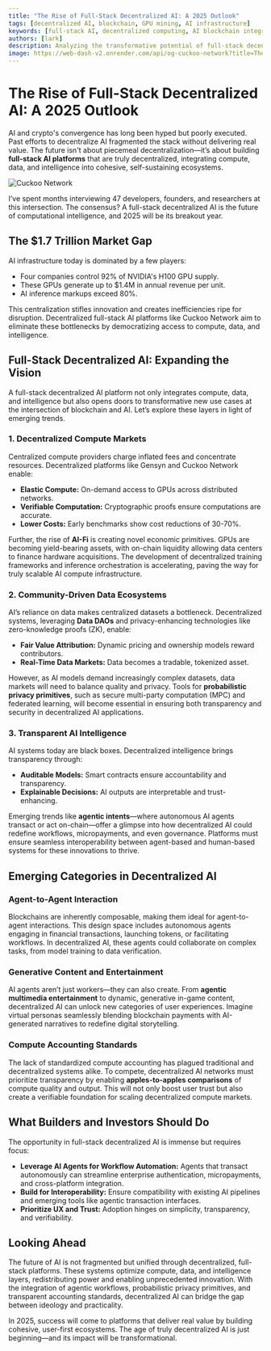 ```yaml
---
title: "The Rise of Full-Stack Decentralized AI: A 2025 Outlook"
tags: [decentralized AI, blockchain, GPU mining, AI infrastructure]
keywords: [full-stack AI, decentralized computing, AI blockchain integration, AI market disruption]
authors: [lark]
description: Analyzing the transformative potential of full-stack decentralized AI platforms, this article explores how integrating compute, data, and intelligence can disrupt centralized AI infrastructure and democratize access to AI computation by 2025.
image: https://web-dash-v2.onrender.com/api/og-cuckoo-network?title=The%20Rise%20of%20Full-Stack%20Decentralized%20AI%3A%20A%202025%20Outlook
---
```


# The Rise of Full-Stack Decentralized AI: A 2025 Outlook

AI and crypto's convergence has long been hyped but poorly executed. Past efforts to decentralize AI fragmented the stack without delivering real value. The future isn't about piecemeal decentralization—it’s about building **full-stack AI platforms** that are truly decentralized, integrating compute, data, and intelligence into cohesive, self-sustaining ecosystems.

![Cuckoo Network](https://web-dash-v2.onrender.com/api/og-cuckoo-network?title=The%20Rise%20of%20Full-Stack%20Decentralized%20AI%3A%20A%202025%20Outlook)

I’ve spent months interviewing 47 developers, founders, and researchers at this intersection. The consensus? A full-stack decentralized AI is the future of computational intelligence, and 2025 will be its breakout year.

## The $1.7 Trillion Market Gap

AI infrastructure today is dominated by a few players:

- Four companies control 92% of NVIDIA's H100 GPU supply.
- These GPUs generate up to $1.4M in annual revenue per unit.
- AI inference markups exceed 80%.

This centralization stifles innovation and creates inefficiencies ripe for disruption. Decentralized full-stack AI platforms like Cuckoo Network aim to eliminate these bottlenecks by democratizing access to compute, data, and intelligence.

## Full-Stack Decentralized AI: Expanding the Vision

A full-stack decentralized AI platform not only integrates compute, data, and intelligence but also opens doors to transformative new use cases at the intersection of blockchain and AI. Let’s explore these layers in light of emerging trends.

### **1. Decentralized Compute Markets**

Centralized compute providers charge inflated fees and concentrate resources. Decentralized platforms like Gensyn and Cuckoo Network enable:

- **Elastic Compute:** On-demand access to GPUs across distributed networks.
- **Verifiable Computation:** Cryptographic proofs ensure computations are accurate.
- **Lower Costs:** Early benchmarks show cost reductions of 30-70%.

Further, the rise of **AI-Fi** is creating novel economic primitives. GPUs are becoming yield-bearing assets, with on-chain liquidity allowing data centers to finance hardware acquisitions. The development of decentralized training frameworks and inference orchestration is accelerating, paving the way for truly scalable AI compute infrastructure.

### **2. Community-Driven Data Ecosystems**

AI’s reliance on data makes centralized datasets a bottleneck. Decentralized systems, leveraging **Data DAOs** and privacy-enhancing technologies like zero-knowledge proofs (ZK), enable:

- **Fair Value Attribution:** Dynamic pricing and ownership models reward contributors.
- **Real-Time Data Markets:** Data becomes a tradable, tokenized asset.

However, as AI models demand increasingly complex datasets, data markets will need to balance quality and privacy. Tools for **probabilistic privacy primitives**, such as secure multi-party computation (MPC) and federated learning, will become essential in ensuring both transparency and security in decentralized AI applications.

### **3. Transparent AI Intelligence**

AI systems today are black boxes. Decentralized intelligence brings transparency through:

- **Auditable Models:** Smart contracts ensure accountability and transparency.
- **Explainable Decisions:** AI outputs are interpretable and trust-enhancing.

Emerging trends like **agentic intents**—where autonomous AI agents transact or act on-chain—offer a glimpse into how decentralized AI could redefine workflows, micropayments, and even governance. Platforms must ensure seamless interoperability between agent-based and human-based systems for these innovations to thrive.

## Emerging Categories in Decentralized AI

### **Agent-to-Agent Interaction**

Blockchains are inherently composable, making them ideal for agent-to-agent interactions. This design space includes autonomous agents engaging in financial transactions, launching tokens, or facilitating workflows. In decentralized AI, these agents could collaborate on complex tasks, from model training to data verification.

### **Generative Content and Entertainment**

AI agents aren’t just workers—they can also create. From **agentic multimedia entertainment** to dynamic, generative in-game content, decentralized AI can unlock new categories of user experiences. Imagine virtual personas seamlessly blending blockchain payments with AI-generated narratives to redefine digital storytelling.

### **Compute Accounting Standards**

The lack of standardized compute accounting has plagued traditional and decentralized systems alike. To compete, decentralized AI networks must prioritize transparency by enabling **apples-to-apples comparisons** of compute quality and output. This will not only boost user trust but also create a verifiable foundation for scaling decentralized compute markets.

## What Builders and Investors Should Do

The opportunity in full-stack decentralized AI is immense but requires focus:

- **Leverage AI Agents for Workflow Automation:** Agents that transact autonomously can streamline enterprise authentication, micropayments, and cross-platform integration.
- **Build for Interoperability:** Ensure compatibility with existing AI pipelines and emerging tools like agentic transaction interfaces.
- **Prioritize UX and Trust:** Adoption hinges on simplicity, transparency, and verifiability.

## Looking Ahead

The future of AI is not fragmented but unified through decentralized, full-stack platforms. These systems optimize compute, data, and intelligence layers, redistributing power and enabling unprecedented innovation. With the integration of agentic workflows, probabilistic privacy primitives, and transparent accounting standards, decentralized AI can bridge the gap between ideology and practicality.

In 2025, success will come to platforms that deliver real value by building cohesive, user-first ecosystems. The age of truly decentralized AI is just beginning—and its impact will be transformational.
